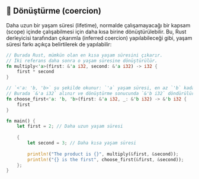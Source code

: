 ## 🔄 Dönüştürme (coercion)

Daha uzun bir yaşam süresi (lifetime), normalde çalışamayacağı bir kapsam (scope) içinde çalışabilmesi için daha kısa birine dönüştürülebilir. Bu, Rust derleyicisi tarafından çıkarımla (inferred coercion) yapılabileceği gibi, yaşam süresi farkı açıkça belirtilerek de yapılabilir:

```rust
// Burada Rust, mümkün olan en kısa yaşam süresini çıkarır.
// İki referans daha sonra o yaşam süresine dönüştürülür.
fn multiply<'a>(first: &'a i32, second: &'a i32) -> i32 {
    first * second
}

// `<'a: 'b, 'b>` şu şekilde okunur: `'a` yaşam süresi, en az `'b` kadar uzundur.
// Burada `&'a i32` alınır ve dönüştürme sonucunda `&'b i32` döndürülür.
fn choose_first<'a: 'b, 'b>(first: &'a i32, _: &'b i32) -> &'b i32 {
    first
}

fn main() {
    let first = 2; // Daha uzun yaşam süresi
    
    {
        let second = 3; // Daha kısa yaşam süresi
        
        println!("The product is {}", multiply(&first, &second));
        println!("{} is the first", choose_first(&first, &second));
    };
}
```

